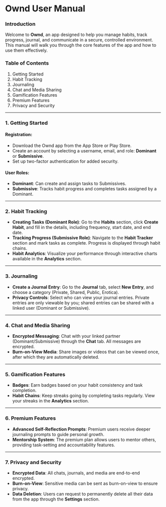 # Ownd User Manual

### Introduction

Welcome to **Ownd**, an app designed to help you manage habits, track progress, journal, and communicate in a secure, controlled environment. This manual will walk you through the core features of the app and how to use them effectively.

### Table of Contents
1. Getting Started
2. Habit Tracking
3. Journaling
4. Chat and Media Sharing
5. Gamification Features
6. Premium Features
7. Privacy and Security

---

### 1. Getting Started

#### Registration:
- Download the Ownd app from the App Store or Play Store.
- Create an account by selecting a username, email, and role: **Dominant** or **Submissive**.
- Set up two-factor authentication for added security.

#### User Roles:
- **Dominant**: Can create and assign tasks to Submissives.
- **Submissive**: Tracks habit progress and completes tasks assigned by a Dominant.

---

### 2. Habit Tracking
- **Creating Tasks (Dominant Role)**: Go to the **Habits** section, click **Create Habit**, and fill in the details, including frequency, start date, and end date.
- **Tracking Progress (Submissive Role)**: Navigate to the **Habit Tracker** section and mark tasks as complete. Progress is displayed through habit chains.
- **Habit Analytics**: Visualize your performance through interactive charts available in the **Analytics** section.

---

### 3. Journaling
- **Create a Journal Entry**: Go to the **Journal** tab, select **New Entry**, and choose a category (Private, Shared, Public, Erotica).
- **Privacy Controls**: Select who can view your journal entries. Private entries are only viewable by you; shared entries can be shared with a linked user (Dominant or Submissive).

---

### 4. Chat and Media Sharing
- **Encrypted Messaging**: Chat with your linked partner (Dominant/Submissive) through the **Chat** tab. All messages are encrypted.
- **Burn-on-View Media**: Share images or videos that can be viewed once, after which they are automatically deleted.

---

### 5. Gamification Features
- **Badges**: Earn badges based on your habit consistency and task completion.
- **Habit Chains**: Keep streaks going by completing tasks regularly. View your streaks in the **Analytics** section.

---

### 6. Premium Features
- **Advanced Self-Reflection Prompts**: Premium users receive deeper journaling prompts to guide personal growth.
- **Mentorship System**: The premium plan allows users to mentor others, providing task-setting and accountability features.

---

### 7. Privacy and Security
- **Encrypted Data**: All chats, journals, and media are end-to-end encrypted.
- **Burn-on-View**: Sensitive media can be sent as burn-on-view to ensure privacy.
- **Data Deletion**: Users can request to permanently delete all their data from the app through the **Settings** section.
